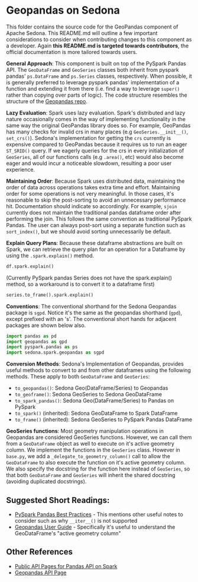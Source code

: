 <!--
 Licensed to the Apache Software Foundation (ASF) under one
 or more contributor license agreements.  See the NOTICE file
 distributed with this work for additional information
 regarding copyright ownership.  The ASF licenses this file
 to you under the Apache License, Version 2.0 (the
 "License"); you may not use this file except in compliance
 with the License.  You may obtain a copy of the License at

   http://www.apache.org/licenses/LICENSE-2.0

 Unless required by applicable law or agreed to in writing,
 software distributed under the License is distributed on an
 "AS IS" BASIS, WITHOUT WARRANTIES OR CONDITIONS OF ANY
 KIND, either express or implied.  See the License for the
 specific language governing permissions and limitations
 under the License.
 -->

# Geopandas on Sedona

This folder contains the source code for the GeoPandas component of Apache Sedona. This README.md will outline a few important considerations to consider when contributing changes to this component as a developer. Again **this README.md is targeted towards contributors**, the official documentation is more tailored towards users.

**General Approach**: This component is built on top of the PySpark Pandas API. The `GeoDataFrame` and `GeoSeries` classes both inherit from pyspark pandas' `ps.DataFrame` and `ps.Series` classes, respectively. When possible, it is generally preferred to leverage pyspark pandas' implementation of a function and extending it from there (i.e. find a way to leverage `super()` rather than copying over parts of logic). The code structure resembles the structure of the [Geopandas repo](https://github.com/geopandas/geopandas).

**Lazy Evaluation**: Spark uses lazy evaluation. Spark's distributed and lazy nature occasionally comes in the way of implementing functionality in the same way the original GeoPandas library does so. For example, GeoPandas has many checks for invalid crs in many places (e.g `GeoSeries.__init__()`, `set_crs()`). Sedona's implementation for getting the `crs` currently is expensive compared to GeoPandas because it requires us to run an eager `ST_SRID()` query. If we eagerly queries for the crs in every initialization of `GeoSeries`, all of our functions calls (e.g `.area()`, etc) would also become eager and would incur a noticeable slowdown, resulting a poor user experience.

**Maintaining Order**: Because Spark uses distributed data, maintaining the order of data across operations takes extra time and effort. Maintaining order for some operations is not very meaningful. In those cases, it's reasonable to skip the post-sorting to avoid an unnecessary performance hit. Documentation should indicate so accordingly. For example, `sjoin` currently does not maintain the traditional pandas dataframe order after performing the join. This follows the same convention as traditional PySpark Pandas. The user can always post-sort using a separate function such as `sort_index()`, but we should avoid sorting unnecessarily be default.

**Explain Query Plans**: Because these dataframe abstractions are built on Spark, we can retrieve the query plan for an operation for a Dataframe by using the `.spark.explain()` method.

```python
df.spark.explain()
```

(Currently PySpark pandas Series does not have the spark.explain() method, so a workaround is to convert it to a dataframe first)

```python
series.to_frame().spark.explain()
```

**Conventions**: The conventional shorthand for the Sedona Geopandas package is `sgpd`. Notice it's the same as the geopandas shorthand (`gpd`), except prefixed with an 's'. The conventional short hands for adjacent packages are shown below also.

```python
import pandas as pd
import geopandas as gpd
import pyspark.pandas as ps
import sedona.spark.geopandas as sgpd
```

**Conversion Methods**: Sedona's Implementation of Geopandas, provides useful methods to convert to and from other dataframes using the following methods. These apply to both `GeoDataFrame` and `GeoSeries`:

- `to_geopandas()`: Sedona Geo(DataFrame/Series) to Geopandas
- `to_geoframe()`: Sedona GeoSeries to Sedona GeoDataFrame
- `to_spark_pandas()`: Sedona Geo(DataFrame/Series) to Pandas on PySpark
- `to_spark()` (inherited): Sedona GeoDataFrame to Spark DataFrame
- `to_frame()` (inherited): Sedona GeoSeries to PySpark Pandas DataFrame

**GeoSeries functions**: Most geometry manipulation operations in Geopandas are considered GeoSeries functions. However, we can call them from a `GeoDataFrame` object as well to execute on it's active geometry column. We implement the functions in the `GeoSeries` class. However in `base.py`, we add a `_delegate_to_geometry_column()` call to allow the `GeoDataFrame` to also execute the function on it's active geometry column. We also specify the docstring for the function here instead of `GeoSeries`, so that both `GeoDataFrame` and `GeoSeries` will inherit the shared docstring (avoiding duplicated docstrings).

## Suggested Short Readings:

- [PySpark Pandas Best Practices](https://spark.apache.org/docs/latest/api/python/tutorial/pandas_on_spark/best_practices.html) - This mentions other useful notes to consider such as why `__iter__()` is not supported
- [Geopandas User Guide](https://geopandas.org/en/stable/docs/user_guide/data_structures.html) - Specifically it's useful to understand the GeoDataFrame's "active geometry column"

## Other References

- [Public API Pages for Pandas API on Spark](https://spark.apache.org/docs/latest/api/python/reference/pyspark.pandas/index.html)
- [Geopandas API Page](https://geopandas.org/en/stable/docs/reference.html)
